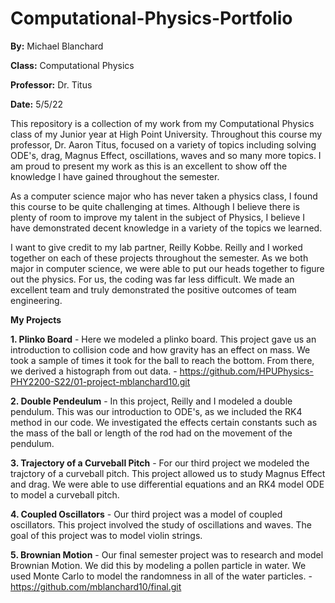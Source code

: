 # Computational-Physics-Portfolio
**By:** Michael Blanchard

**Class:** Computational Physics

**Professor:** Dr. Titus

**Date:** 5/5/22

This repository is a collection of my work from my Computational Physics class of my Junior year at High Point University. Throughout this course my professor, Dr. Aaron Titus, focused on a variety of topics including solving ODE's, drag, Magnus Effect, oscillations, waves and so many more topics. I am proud to present my work as this is an excellent to show off the knowledge I have gained throughout the semester. 

As a computer science major who has never taken a physics class, I found this course to be quite challenging at times. Although I believe there is plenty of room to improve my talent in the subject of Physics, I believe I have demonstrated decent knowledge in a variety of the topics we learned. 

I want to give credit to my lab partner, Reilly Kobbe. Reilly and I worked together on each of these projects throughout the semester. As we both major in computer science, we were able to put our heads together to figure out the physics. For us, the coding was far less difficult. We made an excellent team and truly demonstrated the positive outcomes of team engineering. 

**My Projects**

**1. Plinko Board** - Here we modeled a plinko board. This project gave us an introduction to collision code and how gravity has an effect on mass. We took a sample of times it took for the ball to reach the bottom. From there, we derived a histograph from out data. - https://github.com/HPUPhysics-PHY2200-S22/01-project-mblanchard10.git

**2. Double Pendeulum** - In this project, Reilly and I modeled a double pendulum. This was our introduction to ODE's, as we included the RK4 method in our code. We investigated the effects certain constants such as the mass of the ball or length of the rod had on the movement of the pendulum. 

**3. Trajectory of a Curveball Pitch** - For our third project we modeled the trajctory of a curveball pitch. This project allowed us to study Magnus Effect and drag. We were able to use differential equations and an RK4 model ODE to model a curveball pitch.

**4. Coupled Oscillators** - Our third project was a model of coupled oscillators. This project involved the study of oscillations and waves. The goal of this project was to model violin strings.

**5. Brownian Motion** - Our final semester project was to research and model Brownian Motion. We did this by modeling a pollen particle in water. We used Monte Carlo to model the randomness in all of the water particles. - https://github.com/mblanchard10/final.git


